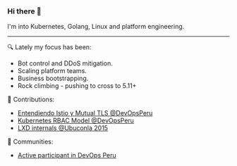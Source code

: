 ### Hi there 👋

I'm into Kubernetes, Golang, Linux and platform engineering.

---

🔍 Lately my focus has been:
- Bot control and DDoS mitigation.
- Scaling platform teams.
- Business bootstrapping.
- Rock climbing - pushing to cross to 5.11+

💬 Contributions:
- [Entendiendo Istio y Mutual TLS @DevOpsPeru](https://www.youtube.com/watch?v=sQYtnjbALXM)
- [Kubernetes RBAC Model @DevOpsPeru](https://www.youtube.com/watch?v=yFSlK_7Atco)
- [LXD internals @Ubuconla 2015](https://www.youtube.com/watch?v=9sdSNcga2Uc)

🌱 Communities:
- [Active participant in DevOps Peru](https://www.meetup.com/es/devops-peru/)
